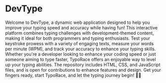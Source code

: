 # DevType
Welcome to DevType, a dynamic web application designed to help you improve your typing speed and accuracy while having fun! This interactive platform combines typing challenges with development-themed content, making it ideal for both programmers and typing enthusiasts. Test your keystroke prowess with a variety of engaging texts, measure your words per minute (WPM), and track your accuracy to enhance your typing skills. Whether you're a developer looking to enhance your coding speed or just someone aiming to type faster, TypoRace offers an enjoyable way to level up your typing abilities. The repository includes HTML, CSS, and JavaScript files, and is open for contributions to enhance features and design. Get your fingers ready, start TypoRace, and let the typing journey begin! 🚀🔤
